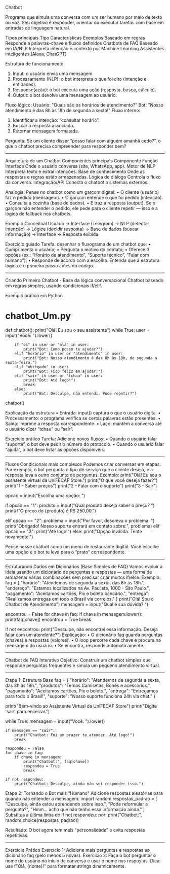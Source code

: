 Chatbot

Programa que simula uma conversa com um ser humano por meio de texto ou voz.
Seu objetivo é responder, orientar ou executar tarefas com base em entradas de linguagem natural.

Tipos principais
Tipo	Características	Exemplos
Baseado em regras	Responde a palavras-chave e fluxos definidos	Chatbots de FAQ
Baseado em IA/NLP	Interpreta intenção e contexto por Machine Learning	Assistentes inteligentes (Alexa, ChatGPT)

Estrutura de funcionamento
1.	Input: o usuário envia uma mensagem.
2.	Processamento (NLP): o bot interpreta o que foi dito (intenção e entidades).
3.	Response(ação): o bot executa uma ação (resposta, busca, cálculo).
4.	Output: o bot devolve uma mensagem ao usuário.

Fluxo lógico:
Usuário: "Quais são os horários de atendimento?"
Bot: "Nosso atendimento é das 8h às 18h de segunda a sexta!"
Fluxo interno:
1.	Identificar a intenção: “consultar horário”.
2.	Buscar a resposta associada.
3.	Retornar mensagem formatada.

Pergunta: Se um cliente disser “posso falar com alguém amanhã cedo?”, o que o chatbot precisa compreender para responder bem?

________________________________________

Arquitetura de um Chatbot
Componentes principais
Componente	Função
Interface	Onde o usuário conversa (site, WhatsApp, app).
Motor de NLP	Interpreta texto e extrai intenções.
Base de conhecimento	Onde as respostas e regras estão armazenadas.
Lógica de diálogo	Controla o fluxo da conversa.
Integração/API	Conecta o chatbot a sistemas externos.

Analogia:
Pense no chatbot como um garçom digital:
•	O cliente (usuário) faz o pedido (mensagem).
•	O garçom entende o que foi pedido (intenção).
•	Consulta a cozinha (base de dados).
•	E traz a resposta (output).
Se o garçom não entender o pedido, ele pede para o cliente repetir — isso é a lógica de fallback nos chatbots.

Exemplo Conceitual
Usuário → Interface (Telegram)
         → NLP (detectar intenção)
         → Lógica (decidir resposta)
         → Base de dados (buscar informação)
         → Interface → Resposta exibida





Exercício guiado
Tarefa: desenhar o fluxograma de um chatbot que:
•	Cumprimenta o usuário;
•	Pergunta o motivo do contato;
•	Oferece 3 opções (ex.: “Horário de atendimento”, “Suporte técnico”, “Falar com humano”);
•	Responde de acordo com a escolha.
Entenda que a estrutura lógica é o primeiro passo antes do código.
________________________________________
Criando Primeiro Chatbot  - Base da lógica conversacional
Chatbot baseado em regras simples, usando condicionais if/elif.

Exemplo prático em Python
# chatbot_Um.py
def chatbot():
    print("Olá! Eu sou o seu assistente")
    while True:
        user = input("Você: ").lower()
        
        if "oi" in user or "olá" in user:
            print("Bot: Como posso te ajudar?")
        elif "horário" in user or "atendimento" in user:
            print("Bot: Nosso atendimento é das 8h às 18h, de segunda a sexta-feira.")
        elif "obrigado" in user:
            print("Bot: Fico feliz em ajudar!")
        elif "sair" in user or "tchau" in user:
            print("Bot: Até logo!")
            break
        else:
            print("Bot: Desculpe, não entendi. Pode repetir?")
chatbot()

Explicação da estrutura
•	Entrada: input() captura o que o usuário digita.
•	Processamento: o programa verifica se certas palavras estão presentes.
•	Saída: imprime a resposta correspondente.
•	Laço: mantém a conversa até o usuário dizer “tchau” ou “sair”.

Exercício prático
Tarefa: Adicione novos fluxos:
•	Quando o usuário falar “suporte”, o bot deve pedir o número do protocolo.
•	Quando o usuário falar “ajuda”, o bot deve listar as opções disponíveis.
________________________________________
Fluxos Condicionais mais complexos
Podemos criar conversas em etapas.
Por exemplo, o bot pergunta o tipo de serviço que o cliente deseja, e a resposta leva a outro conjunto de perguntas. Exemplo:
print("Olá! Eu sou o assistente virtual da UniFECAF Store.")
print("O que você deseja fazer?")
print("1 - Saber preços")
print("2 - Falar com o suporte")
print("3 - Sair")

opcao = input("Escolha uma opção: ")

if opcao == "1":
    produto = input("Qual produto deseja saber o preço? ")
    print(f"O preço do {produto} é R$ 250,00.")

elif opcao == "2":
    problema = input("Por favor, descreva o problema: ")
    print("Obrigado! Nosso suporte entrará em contato sobre:", problema)
elif opcao == "3":
    print("Até logo!")
else:
    print("Opção inválida. Tente novamente.")

Pense nesse chatbot como um menu de restaurante digital. Você escolhe uma opção e o bot te leva para o “prato” correspondente.
________________________________________

Estruturando Dados em Dicionários (Base Simples de FAQ)
Vamos evoluir a ideia usando um dicionário de perguntas e respostas — uma forma de armazenar várias combinações sem precisar criar muitos if/else.
Exemplo:
faq = {
    "horário": "Atendemos de segunda a sexta, das 8h às 18h.",
    "endereço": "Estamos localizados na Av. Paulista, 1000 - São Paulo.",
    "pagamento": "Aceitamos cartões, Pix e boleto bancário.",
    "entrega": "Realizamos entregas em todo o Brasil via correios."
}
print("Olá! Sou o Chatbot de Atendimento")
mensagem = input("Qual é sua dúvida? ")

encontrou = False
for chave in faq:
    if chave in mensagem.lower():
        print(faq[chave])
        encontrou = True
        break

if not encontrou:
    print("Desculpe, não encontrei essa informação. Deseja falar com um atendente?")
Explicação:
•	O dicionário faq guarda perguntas (chaves) e respostas (valores).
•	O loop percorre cada chave e procura na mensagem do usuário.
•	Se encontra, responde automaticamente.
________________________________________
Chatbot de FAQ Interativo
Objetivo: Construir um chatbot simples que responde perguntas frequentes e simula um pequeno atendimento virtual.
________________________________________
Etapa 1: Estrutura Base
faq = {
    "horário": "Atendemos de segunda a sexta, das 8h às 18h.",
    "produtos": "Temos Camisetas, Bonés e acessórios.",
    "pagamento": "Aceitamos cartões, Pix e boleto.",
    "entrega": "Entregamos para todo o Brasil!",
    "suporte": "Nosso suporte funciona 24h via chat."
}

print("Bem-vindo ao Assistente Virtual da UniFECAF Store")
print("Digite 'sair' para encerrar.")

while True:
    mensagem = input("Você: ").lower()
    
    if mensagem == "sair":
        print("Chatbot: Foi um prazer te atender. Até logo!")
        break
    
    respondeu = False
    for chave in faq:
        if chave in mensagem:
            print("Chatbot:", faq[chave])
            respondeu = True
            break
    
    if not respondeu:
        print("Chatbot: Desculpe, ainda não sei responder isso.")

Etapa 2: Tornando o Bot mais “Humano”
Adicione respostas aleatórias para quando não entender a mensagem:
import random
respostas_padrao = [
    "Desculpe, ainda estou aprendendo sobre isso.",
    "Pode reformular a pergunta?",
    "Hmm... acho que não tenho essa informação ainda."
]
Substitua a última linha do if not respondeu: por:
print("Chatbot:", random.choice(respostas_padrao))

Resultado: O bot agora tem mais “personalidade” e evita respostas repetitivas.
________________________________________
Exercício Prático
Exercício 1:
Adicione mais perguntas e respostas ao dicionário faq (pelo menos 5 novas).
Exercício 2:
Faça o bot perguntar o nome do usuário no início da conversa e usar o nome nas respostas.
Dica: use f"Olá, {nome}!" para formatar strings dinamicamente.

